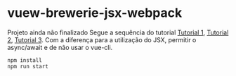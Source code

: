 # vuew-brewerie-jsx-webpack

Projeto ainda não finalizado
Segue a sequência do tutorial [Tutorial 1](http://www.vuejs-brasil.com.br/crud-basico-com-vue-js-e-json-server-parte-1/), [Tutorial 2](http://www.vuejs-brasil.com.br/crud-basico-com-vue-js-e-json-server-2/), [Tutorial 3](http://www.vuejs-brasil.com.br/crud-basico-com-vue-js-e-json-server-3/).
Com a diferença para a utilização do JSX, permitir o async/await e de não usar o vue-cli.

```
npm install
npm run start
```
